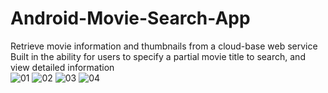 # Android-Movie-Search-App
Retrieve movie information and thumbnails from a cloud-base web service
Built in the ability for users to specify a partial movie title to search, and view detailed information  
![01](https://user-images.githubusercontent.com/56183348/163924705-3c1596b9-0149-4980-9bb2-1d4668d84978.PNG)
![02](https://user-images.githubusercontent.com/56183348/163922451-40df2524-0d64-45c7-8584-2c8feb36b537.PNG)
![03](https://user-images.githubusercontent.com/56183348/163922458-9c9b6e81-47ab-43a7-9020-3079556ec4ab.PNG)
![04](https://user-images.githubusercontent.com/56183348/163922462-e47392c2-9c05-4787-af17-228588296863.PNG)
